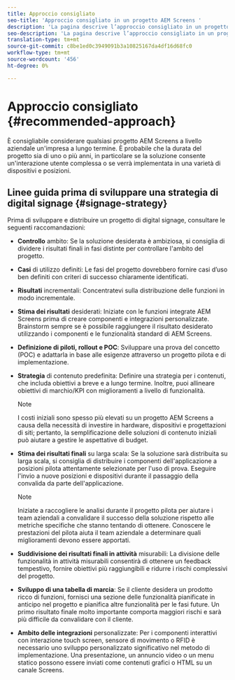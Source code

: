 ```yaml
---
title: Approccio consigliato
seo-title: 'Approccio consigliato in un progetto AEM Screens '
description: 'La pagina descrive l’approccio consigliato in un progetto AEM Screens '
seo-description: 'La pagina descrive l’approccio consigliato in un progetto AEM Screens '
translation-type: tm+mt
source-git-commit: c8be1ed0c3949091b3a10825167da4df16d68fc0
workflow-type: tm+mt
source-wordcount: '456'
ht-degree: 0%

---
```



# Approccio consigliato {#recommended-approach}

È consigliabile considerare qualsiasi progetto AEM Screens a livello aziendale  un&#39;impresa a lungo termine. È probabile che la durata del progetto sia di uno o più anni, in particolare se la soluzione consente un&#39;interazione utente complessa o se verrà implementata in una varietà di dispositivi e posizioni.

## Linee guida prima di sviluppare una strategia di digital signage {#signage-strategy}

Prima di sviluppare e distribuire un progetto di digital signage, consultare le seguenti raccomandazioni:

* **Controllo** ambito: Se la soluzione desiderata è ambiziosa, si consiglia di dividere i risultati finali in fasi distinte per controllare l&#39;ambito del progetto.

* **Casi** di utilizzo definiti: Le fasi del progetto dovrebbero fornire casi d’uso ben definiti con criteri di successo chiaramente identificati.

* **Risultati** incrementali: Concentratevi sulla distribuzione delle funzioni in modo incrementale.

* **Stima dei risultati** desiderati: Iniziate con le funzioni integrate  AEM Screens prima di creare componenti e integrazioni personalizzate. Brainstorm sempre se è possibile raggiungere il risultato desiderato utilizzando i componenti e le funzionalità standard di  AEM Screens.

* **Definizione di piloti, rollout e POC**: Sviluppare una prova del concetto (POC) e adattarla in base alle esigenze attraverso un progetto pilota e di implementazione.

* **Strategia** di contenuto predefinita: Definire una strategia per i contenuti, che includa obiettivi a breve e a lungo termine. Inoltre, puoi allineare obiettivi di marchio/KPI con miglioramenti a livello di funzionalità.

   >[!NOTE]
   >
   > I costi iniziali sono spesso più elevati su un progetto AEM Screens  a causa della necessità di investire in hardware, dispositivi e progettazioni di siti; pertanto, la semplificazione delle soluzioni di contenuto iniziali può aiutare a gestire le aspettative di budget.

* **Stima dei risultati finali** su larga scala: Se la soluzione sarà distribuita su larga scala, si consiglia di distribuire i componenti dell&#39;applicazione a posizioni pilota attentamente selezionate per l&#39;uso di prova. Eseguire l&#39;invio a nuove posizioni e dispositivi durante il passaggio della convalida da parte dell&#39;applicazione.

   >[!NOTE]
   >
   > Iniziate a raccogliere le analisi durante il progetto pilota per aiutare i team aziendali a convalidare il successo della soluzione rispetto alle metriche specifiche che stanno tentando di ottenere. Conoscere le prestazioni del pilota aiuta il team aziendale a determinare quali miglioramenti devono essere apportati.

* **Suddivisione dei risultati finali in attività** misurabili: La divisione delle funzionalità in attività misurabili consentirà di ottenere un feedback tempestivo, fornire obiettivi più raggiungibili e ridurre i rischi complessivi del progetto.

* **Sviluppo di una tabella di marcia**: Se il cliente desidera un prodotto ricco di funzioni, fornisci una sezione delle funzionalità pianificate in anticipo nel progetto e pianifica altre funzionalità per le fasi future. Un primo risultato finale molto importante comporta maggiori rischi e sarà più difficile da convalidare con il cliente.

* **Ambito delle integrazioni** personalizzate: Per i componenti interattivi con interazione touch screen, sensore di movimento o RFID è necessario uno sviluppo personalizzato significativo nel metodo di implementazione. Una presentazione, un annuncio video o un menu statico possono essere inviati come contenuti grafici o HTML su un canale Screens.


